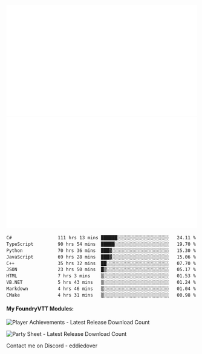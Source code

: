 
![](https://raw.githubusercontent.com/eddiedover/ghstats/master/generated/overview.svg)
![](https://raw.githubusercontent.com/eddiedover/ghstats/master/generated/languages.svg)

<!--START_SECTION:waka-->

```txt
C#                 111 hrs 13 mins ██████░░░░░░░░░░░░░░░░░░░   24.11 %
TypeScript         90 hrs 54 mins  █████░░░░░░░░░░░░░░░░░░░░   19.70 %
Python             70 hrs 36 mins  ███▓░░░░░░░░░░░░░░░░░░░░░   15.30 %
JavaScript         69 hrs 28 mins  ███▓░░░░░░░░░░░░░░░░░░░░░   15.06 %
C++                35 hrs 32 mins  ██░░░░░░░░░░░░░░░░░░░░░░░   07.70 %
JSON               23 hrs 50 mins  █▒░░░░░░░░░░░░░░░░░░░░░░░   05.17 %
HTML               7 hrs 3 mins    ▒░░░░░░░░░░░░░░░░░░░░░░░░   01.53 %
VB.NET             5 hrs 43 mins   ▒░░░░░░░░░░░░░░░░░░░░░░░░   01.24 %
Markdown           4 hrs 46 mins   ▒░░░░░░░░░░░░░░░░░░░░░░░░   01.04 %
CMake              4 hrs 31 mins   ▒░░░░░░░░░░░░░░░░░░░░░░░░   00.98 %
```

<!--END_SECTION:waka-->

#### My FoundryVTT Modules:

  ![Player Achievements - Latest Release Download Count](https://img.shields.io/badge/dynamic/json?label=Player%20Achievements%20-%20Downloads@latest&query=assets%5B1%5D.download_count&url=https%3A%2F%2Fapi.github.com%2Frepos%2FEddieDover%2Ffvtt-player-achievements%2Freleases%2Flatest)

  ![Party Sheet - Latest Release Download Count](https://img.shields.io/badge/dynamic/json?label=Party%20Sheet%20-%20Downloads@latest&query=assets%5B1%5D.download_count&url=https%3A%2F%2Fapi.github.com%2Frepos%2FEddieDover%2Ffvtt-party-sheet%2Freleases%2Flatest)

<a rel="me" href="https://techhub.social/@EddieDover"></a>

Contact me on Discord - eddiedover
